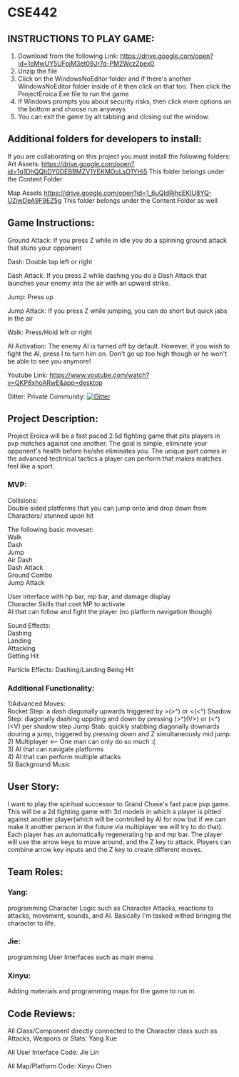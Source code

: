 # CSE442
## INSTRUCTIONS TO PLAY GAME:
1) Download from the following Link:
https://drive.google.com/open?id=1oMwUY5UFpjM3et09Jr7d-PM2WczZpex0
2) Unzip the file
3) Click on the WindowsNoEditor folder and if there's another WindowsNoEditor folder inside of it then click on that too. Then click the ProjectEroica.Exe file to run the game
4) If Windows prompts you about security risks, then click more options on the bottom and choose run anyways
5) You can exit the game by alt tabbing and closing out the window.

## Additional folders for developers to install:
If you are collaborating on this project you must install the following folders:
Art Assets:
https://drive.google.com/open?id=1q1DhQQhDY0DEBBMZV1YEKMOoLsO1YHi5
This folder belongs under the Content Folder

Map Assets
https://drive.google.com/open?id=1_6uQIdRjhcEKIU8YQ-UZjwDeA9F9EZ5g
This folder belongs under the Content Folder as well

## Game Instructions:

Ground Attack: If you press Z while in idle you do a spinning ground attack that stuns your opponent

Dash: Double tap left or right

Dash Attack: If you press Z while dashing you do a Dash Attack that launches your enemy into the air with an upward strike.

Jump: Press up

Jump Attack: If you press Z while jumping, you can do short but quick jabs in the air

Walk: Press/Hold left or right

AI Activation:
The enemy AI is turned off by default. However, if you wish to fight the AI, press I to turn him on. Don't go up too high though or he won't be able to see you anymore!

Youtube Link:
https://www.youtube.com/watch?v=QKP8xhoARwE&app=desktop

Gitter:
Private Community:
[![Gitter](https://img.shields.io/gitter/room/DAVFoundation/DAV-Contributors.svg?style=flat-square)](https://gitter.im/442-Team-2/Lobby?utm_source=share-link&utm_medium=link&utm_campaign=share-link)

## Project Description:

Project Eroica will be a fast paced 2.5d fighting game that pits players in pvp matches against one another. The goal is simple, eliminate your opponent's health before he/she eliminates you. The unique part comes in the advanced technical tactics a player can perform that makes matches feel like a sport.

### MVP:

Collisions:  
Double sided platforms that you can jump onto and drop down from  
Characters/ stunned upon hit  

The following basic moveset:  
Walk  
Dash  
Jump  
Air Dash  
Dash Attack  
Ground Combo  
Jump Attack  

User interface with hp bar, mp bar, and damage display  
Character Skills that cost MP to activate  
AI that can follow and fight the player (no platform navigation though)  

Sound Effects:  
Dashing  
Landing  
Attacking  
Getting Hit  

Particle Effects:
Dashing/Landing
Being Hit

### Additional Functionality:
 
1)Advanced Moves:  
  Rocket Step: a dash diagonally upwards triggered by >(>^) or <(<^) 
  Shadow Step: diagonally dashing uppding and down by pressing (>^)(V>) or (<^)(<V) per shadow step
	Jump Stab: quickly stabbing diagonally downards douring a jump, triggered by pressing down and Z simultaneously mid jump.
2) Multiplayer <-- One man can only do so much :(  
3) AI that can navigate platforms  
4) AI that can perform multiple attacks  
5) Background Music  

## User Story:
I want to play the spiritual successor to Grand Chase's fast pace pvp game. This will be a 2d fighting game with 3d models in which a player is pitted against another player(which will be controlled by AI for now but if we can make it another person in the future via multiplayer we will try to do that). Each player has an automatically regenerating hp and mp bar. The player will use the arrow keys to move around, and the Z key to attack. Players can combine arrow key inputs and the Z key to create different moves.

## Team Roles:
### Yang:
programming Character Logic such as Character Attacks, reactions to attacks, movement, sounds, and AI. Basically I'm tasked withed bringing the character to life.

### Jie:
programming User Interfaces such as main menu.

### Xinyu:
Adding materials and programming maps for the game to run in.

## Code Reviews:

All Class/Component directly connected to the Character class such as Attacks, Weapons or Stats: Yang Xue

All User Interface Code: Jie Lin

All Map/Platform Code: Xinyu Chen
